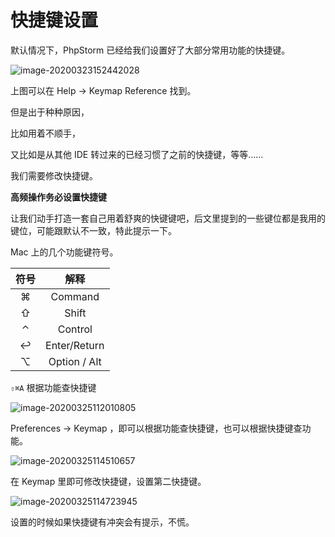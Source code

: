# 快捷键设置

默认情况下，PhpStorm 已经给我们设置好了大部分常用功能的快捷键。

![image-20200323152442028](https://tva1.sinaimg.cn/large/00831rSTly1gd3w44ebm3j31520ra46u.jpg)

上图可以在 Help -> Keymap Reference 找到。



但是出于种种原因，

比如用着不顺手，

又比如是从其他 IDE 转过来的已经习惯了之前的快捷键，等等……

我们需要修改快捷键。

**高频操作务必设置快捷键**



让我们动手打造一套自己用着舒爽的快键键吧，后文里提到的一些键位都是我用的键位，可能跟默认不一致，特此提示一下。



Mac 上的几个功能键符号。

| 符号 |     解释     |
| :--: | :----------: |
|  ⌘   |   Command    |
|  ⇧   |    Shift     |
|  ⌃   |   Control    |
|  ↩   | Enter/Return |
|  ⌥   | Option / Alt |



`⇧⌘A` 根据功能查快捷键

![image-20200325112010805](https://tva1.sinaimg.cn/large/00831rSTly1gd60a9b3dmj309y0dzdix.jpg)



Preferences -> Keymap ，即可以根据功能查快捷键，也可以根据快捷键查功能。

![image-20200325114510657](https://tva1.sinaimg.cn/large/00831rSTly1gd6109s5o7j30pt0en76w.jpg)



在 Keymap 里即可修改快捷键，设置第二快捷键。

![image-20200325114723945](https://tva1.sinaimg.cn/large/00831rSTly1gd612knpk5j30ho0a00vb.jpg)

设置的时候如果快捷键有冲突会有提示，不慌。

